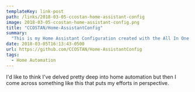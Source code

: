 ```yaml
---
templateKey: link-post
path: /links/2018-03-05-ccostan-home-assistant-config
image: 2018-03-05-ccostan-home-assistant-config.png
title: "CCOSTAN/Home-AssistantConfig"
summary:
  "This is my Home Assistant Configuration created with the All In One installer expanded to 16GB. I update it pretty regularly. Home Assistant runs on my Raspberry Pi 3 with Aeon Labs Z Wave Stick (GEN 5). I've also added a 433Mhz Transmitter and receiver. The main SD Card was upgraded to 16GB."
date: 2018-03-05T16:13:43-0500
url: https://github.com/CCOSTAN/Home-AssistantConfig
tags:
  - Home Automation
---
```

I'd like to think I've delved pretty deep into home automation but then I come across something like this that puts my efforts in perspective.
